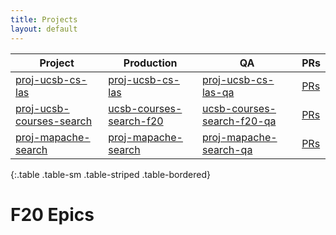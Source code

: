 ```yaml
---
title: Projects
layout: default
---
```


| Project |   Production | QA | PRs |
|---------|---------|-----|----|
| [proj-ucsb-cs-las](https://github.com/ucsb-cs156-f20/proj-ucsb-cs-las/) | [proj-ucsb-cs-las](https://proj-ucsb-cs-las.herokuapp.com) | [proj-ucsb-cs-las-qa](https://proj-ucsb-cs-las-qa.herokuapp.com) |[PRs](https://github.com/ucsb-cs156-f20/proj-ucsb-cs-las/pulls) | 
| [proj-ucsb-courses-search](https://github.com/ucsb-cs156-f20/proj-ucsb-courses-search/) |  [ucsb-courses-search-f20](https://ucsb-courses-search-f20.herokuapp.com) | [ucsb-courses-search-f20-qa](https://ucsb-courses-search-f20-qa.herokuapp.com) | [PRs](https://github.com/ucsb-cs156-f20/proj-ucsb-courses-search/pulls) |
|[proj-mapache-search](https://github.com/ucsb-cs156-f20/proj-mapache-search) | [proj-mapache-search](https://proj-mapache-search.herokuapp.com) | [proj-mapache-search-qa](https://proj-mapache-search-qa.herokuapp.com) | [PRs](https://github.com/ucsb-cs156-f20/proj-mapache-search/pulls) |
{:.table .table-sm .table-striped .table-bordered}

# F20 Epics

